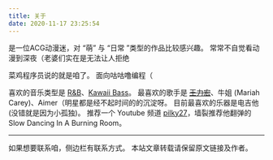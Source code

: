 ```yaml
---
title: 关于
date: 2020-11-17 23:25:54
---
```


是一位ACG动漫迷，对 “萌” 与 “日常 ”类型的作品比较感兴趣。
常常不自觉看动漫到深夜（老婆们实在是无法让人拒绝

菜鸡程序员说的就是咱了。
面向咕咕噜编程（

喜欢的音乐类型是 [R&B](https://zh.m.wikipedia.org/wiki/节奏布鲁斯)、[Kawaii Bass](https://zh.wikipedia.org/wiki/%E6%9C%AA%E6%9D%A5%E8%B4%9D%E6%96%AF#Kawaii_Bass)。
最喜欢的歌手是 ~~[王力宏](https://zh.m.wikipedia.org/wiki/王力宏)~~、牛姐 (Mariah Carey)、Aimer（明星都是经不起时间的的沉淀呀。
目前最喜欢的乐器是电吉他 (没错就是因为小孤独)。
推荐一个 Youtube 频道 [pilky27](https://www.youtube.com/user/pilky27/videos)，墙裂推荐他翻弹的 Slow Dancing In A Burning Room。

---

如果想要联系咱，侧边栏有联系方式。
本站文章转载请保留原文链接及作者。
